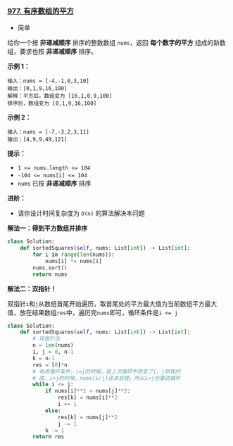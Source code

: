 ### [977. 有序数组的平方](https://leetcode.cn/problems/squares-of-a-sorted-array/)

- 简单

给你一个按 **非递减顺序** 排序的整数数组 `nums`，返回 **每个数字的平方** 组成的新数组，要求也按 **非递减顺序** 排序。

**示例 1：**

```
输入：nums = [-4,-1,0,3,10]
输出：[0,1,9,16,100]
解释：平方后，数组变为 [16,1,0,9,100]
排序后，数组变为 [0,1,9,16,100]
```

**示例 2：**

```
输入：nums = [-7,-3,2,3,11]
输出：[4,9,9,49,121]
```

**提示：**

- `1 <= nums.length <= 104`
- `-104 <= nums[i] <= 104`
- `nums` 已按 **非递减顺序** 排序

**进阶：**

- 请你设计时间复杂度为 `O(n)` 的算法解决本问题

**解法一：得到平方数组并排序**

```python
class Solution:
    def sortedSquares(self, nums: List[int]) -> List[int]:
        for i in range(len(nums)):
            nums[i] *= nums[i]
        nums.sort()
        return nums
```

**解法二：双指针！**

双指针`i`和`j`从数组首尾开始遍历，取首尾处的平方最大值为当前数组平方最大值，放在结果数组`res`中，遍历完`nums`即可，循环条件是`i <= j`

```python
class Solution:
    def sortedSquares(self, nums: List[int]) -> List[int]:
        # 双指针法
        n = len(nums)
        i, j = 0, n-1
        k = n-1
        res = [0]*n
        # 考虑循环条件，i=j的时候，是上次循环中改变了i，j导致的
        # 故，i=j的时候，nums[i/j]还未处理，所以i=j也要进循环
        while i <= j:
            if nums[i]**2 > nums[j]**2:
                res[k] = nums[i]**2
                i += 1
            else:
                res[k] = nums[j]**2
                j -= 1
            k -= 1
        return res
```